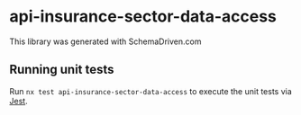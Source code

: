 
# api-insurance-sector-data-access

This library was generated with SchemaDriven.com

## Running unit tests

Run `nx test api-insurance-sector-data-access` to execute the unit tests via [Jest](https://jestjs.io).

